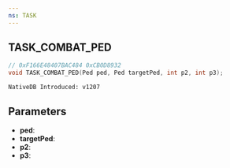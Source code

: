 ```yaml
---
ns: TASK
---
```

## TASK_COMBAT_PED

```c
// 0xF166E48407BAC484 0xCB0D8932
void TASK_COMBAT_PED(Ped ped, Ped targetPed, int p2, int p3);
```

```
NativeDB Introduced: v1207
```

## Parameters
* **ped**:
* **targetPed**:
* **p2**:
* **p3**:
